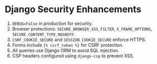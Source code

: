 # Django Security Enhancements

1. `DEBUG=False` in production for security.
2. Browser protections: `SECURE_BROWSER_XSS_FILTER`, `X_FRAME_OPTIONS`, `SECURE_CONTENT_TYPE_NOSNIFF`.
3. `CSRF_COOKIE_SECURE` and `SESSION_COOKIE_SECURE` enforce HTTPS.
4. Forms include `{% csrf_token %}` for CSRF protection.
5. All queries use Django ORM to avoid SQL injection.
6. CSP headers configured using `django-csp` to prevent XSS.
